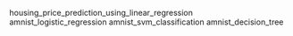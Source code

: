 housing_price_prediction_using_linear_regression
amnist_logistic_regression
amnist_svm_classification
amnist_decision_tree

